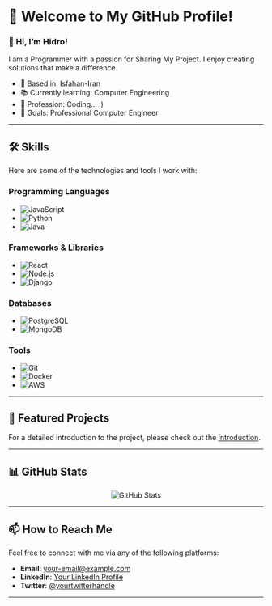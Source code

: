 # 🌟 Welcome to My GitHub Profile!
### 👋 Hi, I’m Hidro!

I am a Programmer with a passion for Sharing My Project. I enjoy creating solutions that make a difference.

- 📍 Based in: Isfahan-Iran
- 📚 Currently learning: Computer Engineering
- 💼 Profession: Coding... :) 
- 🎯 Goals: Professional Computer Engineer

---

## 🛠️ Skills

Here are some of the technologies and tools I work with:

### Programming Languages
- ![JavaScript](https://img.shields.io/badge/-JavaScript-F7DF1E?style=flat&logo=javascript&logoColor=black)
- ![Python](https://img.shields.io/badge/-Python-3776AB?style=flat&logo=python&logoColor=white)
- ![Java](https://img.shields.io/badge/-Java-007396?style=flat&logo=java&logoColor=white)

### Frameworks & Libraries
- ![React](https://img.shields.io/badge/-React-61DAFB?style=flat&logo=react&logoColor=black)
- ![Node.js](https://img.shields.io/badge/-Node.js-339933?style=flat&logo=nodedotjs&logoColor=white)
- ![Django](https://img.shields.io/badge/-Django-092E20?style=flat&logo=django&logoColor=white)

### Databases
- ![PostgreSQL](https://img.shields.io/badge/-PostgreSQL-4169E1?style=flat&logo=postgresql&logoColor=white)
- ![MongoDB](https://img.shields.io/badge/-MongoDB-47A248?style=flat&logo=mongodb&logoColor=white)

### Tools
- ![Git](https://img.shields.io/badge/-Git-F05032?style=flat&logo=git&logoColor=white)
- ![Docker](https://img.shields.io/badge/-Docker-2496ED?style=flat&logo=docker&logoColor=white)
- ![AWS](https://img.shields.io/badge/-AWS-FF9900?style=flat&logo=amazonaws&logoColor=white)

---

## 🚀 Featured Projects

For a detailed introduction to the project, please check out the [Introduction](INTRO.md).

---

## 📊 GitHub Stats

<p align="center">
  <img src="https://github-readme-stats.vercel.app/api?username=HidroDev&show_icons=true&theme=radical" alt="GitHub Stats" />
</p>

---

## 📫 How to Reach Me

Feel free to connect with me via any of the following platforms:

- **Email**: [your-email@example.com](mailto:your-email@example.com)
- **LinkedIn**: [Your LinkedIn Profile](https://www.linkedin.com/in/your-profile)
- **Twitter**: [@yourtwitterhandle](https://twitter.com/yourtwitterhandle)

---
